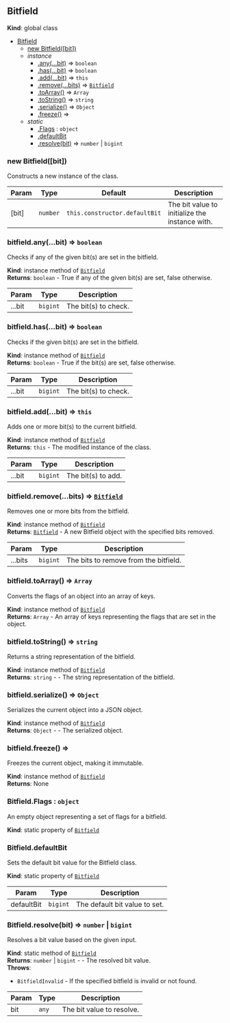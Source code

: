 <a name="Bitfield"></a>

## Bitfield
**Kind**: global class  

* [Bitfield](#Bitfield)
    * [new Bitfield([bit])](#new_Bitfield_new)
    * _instance_
        * [.any(...bit)](#Bitfield+any) ⇒ <code>boolean</code>
        * [.has(...bit)](#Bitfield+has) ⇒ <code>boolean</code>
        * [.add(...bit)](#Bitfield+add) ⇒ <code>this</code>
        * [.remove(...bits)](#Bitfield+remove) ⇒ [<code>Bitfield</code>](#Bitfield)
        * [.toArray()](#Bitfield+toArray) ⇒ <code>Array</code>
        * [.toString()](#Bitfield+toString) ⇒ <code>string</code>
        * [.serialize()](#Bitfield+serialize) ⇒ <code>Object</code>
        * [.freeze()](#Bitfield+freeze) ⇒
    * _static_
        * [.Flags](#Bitfield.Flags) : <code>object</code>
        * [.defaultBit](#Bitfield.defaultBit)
        * [.resolve(bit)](#Bitfield.resolve) ⇒ <code>number</code> \| <code>bigint</code>

<a name="new_Bitfield_new"></a>

### new Bitfield([bit])
Constructs a new instance of the class.


| Param | Type | Default | Description |
| --- | --- | --- | --- |
| [bit] | <code>number</code> | <code>this.constructor.defaultBit</code> | The bit value to initialize the instance with. |

<a name="Bitfield+any"></a>

### bitfield.any(...bit) ⇒ <code>boolean</code>
Checks if any of the given bit(s) are set in the bitfield.

**Kind**: instance method of [<code>Bitfield</code>](#Bitfield)  
**Returns**: <code>boolean</code> - True if any of the given bit(s) are set, false otherwise.  

| Param | Type | Description |
| --- | --- | --- |
| ...bit | <code>bigint</code> | The bit(s) to check. |

<a name="Bitfield+has"></a>

### bitfield.has(...bit) ⇒ <code>boolean</code>
Checks if the given bit(s) are set in the bitfield.

**Kind**: instance method of [<code>Bitfield</code>](#Bitfield)  
**Returns**: <code>boolean</code> - True if the bit(s) are set, false otherwise.  

| Param | Type | Description |
| --- | --- | --- |
| ...bit | <code>bigint</code> | The bit(s) to check. |

<a name="Bitfield+add"></a>

### bitfield.add(...bit) ⇒ <code>this</code>
Adds one or more bit(s) to the current bitfield.

**Kind**: instance method of [<code>Bitfield</code>](#Bitfield)  
**Returns**: <code>this</code> - The modified instance of the class.  

| Param | Type | Description |
| --- | --- | --- |
| ...bit | <code>bigint</code> | The bit(s) to add. |

<a name="Bitfield+remove"></a>

### bitfield.remove(...bits) ⇒ [<code>Bitfield</code>](#Bitfield)
Removes one or more bits from the bitfield.

**Kind**: instance method of [<code>Bitfield</code>](#Bitfield)  
**Returns**: [<code>Bitfield</code>](#Bitfield) - A new Bitfield object with the specified bits removed.  

| Param | Type | Description |
| --- | --- | --- |
| ...bits | <code>bigint</code> | The bits to remove from the bitfield. |

<a name="Bitfield+toArray"></a>

### bitfield.toArray() ⇒ <code>Array</code>
Converts the flags of an object into an array of keys.

**Kind**: instance method of [<code>Bitfield</code>](#Bitfield)  
**Returns**: <code>Array</code> - An array of keys representing the flags that are set in the object.  
<a name="Bitfield+toString"></a>

### bitfield.toString() ⇒ <code>string</code>
Returns a string representation of the bitfield.

**Kind**: instance method of [<code>Bitfield</code>](#Bitfield)  
**Returns**: <code>string</code> - - The string representation of the bitfield.  
<a name="Bitfield+serialize"></a>

### bitfield.serialize() ⇒ <code>Object</code>
Serializes the current object into a JSON object.

**Kind**: instance method of [<code>Bitfield</code>](#Bitfield)  
**Returns**: <code>Object</code> - - The serialized object.  
<a name="Bitfield+freeze"></a>

### bitfield.freeze() ⇒
Freezes the current object, making it immutable.

**Kind**: instance method of [<code>Bitfield</code>](#Bitfield)  
**Returns**: None  
<a name="Bitfield.Flags"></a>

### Bitfield.Flags : <code>object</code>
An empty object representing a set of flags for a bitfield.

**Kind**: static property of [<code>Bitfield</code>](#Bitfield)  
<a name="Bitfield.defaultBit"></a>

### Bitfield.defaultBit
Sets the default bit value for the Bitfield class.

**Kind**: static property of [<code>Bitfield</code>](#Bitfield)  

| Param | Type | Description |
| --- | --- | --- |
| defaultBit | <code>bigint</code> | The default bit value to set. |

<a name="Bitfield.resolve"></a>

### Bitfield.resolve(bit) ⇒ <code>number</code> \| <code>bigint</code>
Resolves a bit value based on the given input.

**Kind**: static method of [<code>Bitfield</code>](#Bitfield)  
**Returns**: <code>number</code> \| <code>bigint</code> - - The resolved bit value.  
**Throws**:

- <code>BitfieldInvalid</code> - If the specified bitfield is invalid or not found.


| Param | Type | Description |
| --- | --- | --- |
| bit | <code>any</code> | The bit value to resolve. |

